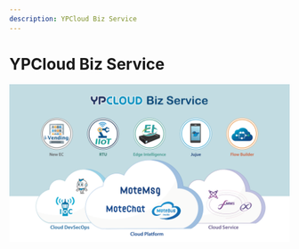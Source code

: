 ```yaml
---
description: YPCloud Biz Service
---
```


# YPCloud Biz Service

![](.gitbook/assets/ypcloud2018_page_06.png)

